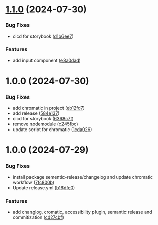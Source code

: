 # [1.1.0](https://github.com/svipulc/test-version/compare/v1.0.0...v1.1.0) (2024-07-30)


### Bug Fixes

* cicd for storybook ([d1b6ee7](https://github.com/svipulc/test-version/commit/d1b6ee79577e49dafa3ac7f133bc4a06a49e9317))


### Features

* add input component ([e8a0dad](https://github.com/svipulc/test-version/commit/e8a0dadfcb186b48e3a91e992c4ac354e4728724))

# 1.0.0 (2024-07-30)


### Bug Fixes

* add chromatic in project ([eb12fd7](https://github.com/svipulc/test-version/commit/eb12fd752d81ac686dca1eacd74e8f3f486aff6d))
* add release ([584e137](https://github.com/svipulc/test-version/commit/584e137e6086e8440423c274488d0c494160f55e))
* cicd for storybook ([6368c7f](https://github.com/svipulc/test-version/commit/6368c7fc5278fbb3bc876e2fd2a85e96e9ae2c01))
* remove nodemodule ([c245fbc](https://github.com/svipulc/test-version/commit/c245fbc55e8b6bbbda546c64ab64d573ed8bcede))
* update script for chromatic ([1cda026](https://github.com/svipulc/test-version/commit/1cda026a5d77ce453fada45503e09501bb5b4ec6))

# 1.0.0 (2024-07-29)


### Bug Fixes

* install package sementic-release/changelog  and update chromatic workflow ([7fc800b](https://github.com/svipulc/Evoke-ui/commit/7fc800bc4d0e6ab5341a6e1e87dffa78ec3f3979))
* Update release.yml ([b16dfe0](https://github.com/svipulc/Evoke-ui/commit/b16dfe0511bac1f3d25c4b5cc7eef1c9371d28c3))


### Features

* add changlog, cromatic, accessibility plugin, semantic release and commitization ([cd27cbf](https://github.com/svipulc/Evoke-ui/commit/cd27cbf0a18814681e55d7245e6e9440ea34e996))
